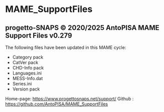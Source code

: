 # MAME_SupportFiles

progetto-SNAPS © 2020/2025 AntoPISA
MAME Support Files v0.279
-------------------------

The following files have been updated in this MAME cycle:

- Category pack
- CatVer pack
- CHD-Info pack
- Languages.ini
- MESS-Info.dat
- Series.ini 
- Version pack


Home-page: https://www.progettosnaps.net/support/
Github   : https://github.com/AntoPISA/MAME_SupportFiles
